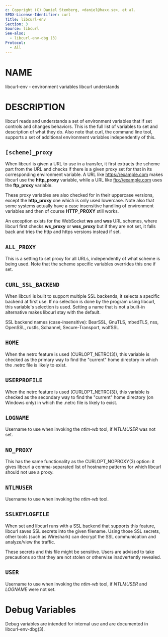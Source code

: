 ```yaml
---
c: Copyright (C) Daniel Stenberg, <daniel@haxx.se>, et al.
SPDX-License-Identifier: curl
Title: libcurl-env
Section: 3
Source: libcurl
See-also:
  - libcurl-env-dbg (3)
Protocol:
  - All
---
```


# NAME

libcurl-env - environment variables libcurl understands

# DESCRIPTION

libcurl reads and understands a set of environment variables that if set
controls and changes behaviors. This is the full list of variables to set and
description of what they do. Also note that curl, the command line tool,
supports a set of additional environment variables independently of this.

## `[scheme]_proxy`

When libcurl is given a URL to use in a transfer, it first extracts the scheme
part from the URL and checks if there is a given proxy set for that in its
corresponding environment variable. A URL like https://example.com makes
libcurl use the **http_proxy** variable, while a URL like ftp://example.com
uses the **ftp_proxy** variable.

These proxy variables are also checked for in their uppercase versions, except
the **http_proxy** one which is only used lowercase. Note also that some
systems actually have a case insensitive handling of environment variables and
then of course **HTTP_PROXY** still works.

An exception exists for the WebSocket **ws** and **wss** URL schemes, where
libcurl first checks **ws_proxy** or **wss_proxy** but if they are not set, it
falls back and tries the http and https versions instead if set.

## `ALL_PROXY`

This is a setting to set proxy for all URLs, independently of what scheme is
being used. Note that the scheme specific variables overrides this one if set.

## `CURL_SSL_BACKEND`

When libcurl is built to support multiple SSL backends, it selects a specific
backend at first use. If no selection is done by the program using libcurl,
this variable's selection is used. Setting a name that is not a built-in
alternative makes libcurl stay with the default.

SSL backend names (case-insensitive): BearSSL, GnuTLS, mbedTLS,
nss, OpenSSL, rustls, Schannel, Secure-Transport, wolfSSL

## `HOME`

When the netrc feature is used (CURLOPT_NETRC(3)), this variable is
checked as the primary way to find the "current" home directory in which
the .netrc file is likely to exist.

## `USERPROFILE`

When the netrc feature is used (CURLOPT_NETRC(3)), this variable is
checked as the secondary way to find the "current" home directory (on Windows
only) in which the .netrc file is likely to exist.

## `LOGNAME`

Username to use when invoking the *ntlm-wb* tool, if *NTLMUSER* was
not set.

## `NO_PROXY`

This has the same functionality as the CURLOPT_NOPROXY(3) option: it
gives libcurl a comma-separated list of hostname patterns for which libcurl
should not use a proxy.

## `NTLMUSER`

Username to use when invoking the *ntlm-wb* tool.

## `SSLKEYLOGFILE`

When set and libcurl runs with a SSL backend that supports this feature,
libcurl saves SSL secrets into the given filename. Using those SSL secrets,
other tools (such as Wireshark) can decrypt the SSL communication and
analyze/view the traffic.

These secrets and this file might be sensitive. Users are advised to take
precautions so that they are not stolen or otherwise inadvertently revealed.

## `USER`

Username to use when invoking the *ntlm-wb* tool, if *NTLMUSER* and *LOGNAME*
were not set.

# Debug Variables

Debug variables are intended for internal use and are documented in
libcurl-env-dbg(3).
